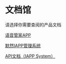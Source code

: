 # 文档馆

请选择你需要查阅的产品文档

[语音管家APP](broken-reference)

[默然IAPP管理系统](broken-reference)

[API文档（IAPP System）](broken-reference)
